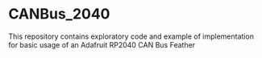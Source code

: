 # CANBus_2040
This repository contains exploratory code and example of implementation for basic usage of an Adafruit RP2040 CAN Bus Feather
